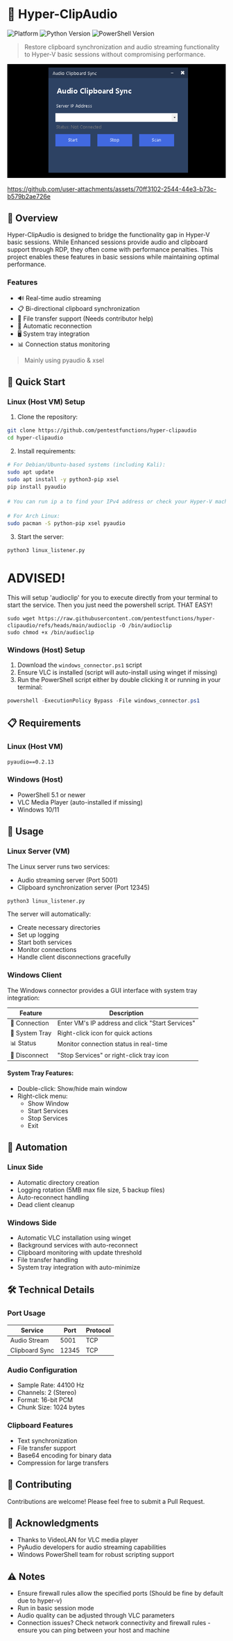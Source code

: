 # 🔄 Hyper-ClipAudio

![Platform](https://img.shields.io/badge/platform-Windows%20%7C%20Linux-lightgrey)
![Python Version](https://img.shields.io/badge/python-3.6%2B-blue)
![PowerShell Version](https://img.shields.io/badge/powershell-5.1%2B-blue)

> Restore clipboard synchronization and audio streaming functionality to Hyper-V basic sessions without compromising performance.

<p align="center">
  <img src="https://github.com/pentestfunctions/hyper-clipaudio/blob/main/images/working.gif?raw=true">
</p>



https://github.com/user-attachments/assets/70ff3102-2544-44e3-b73c-b579b2ae726e



## 🎯 Overview

Hyper-ClipAudio is designed to bridge the functionality gap in Hyper-V basic sessions. While Enhanced sessions provide audio and clipboard support through RDP, they often come with performance penalties. This project enables these features in basic sessions while maintaining optimal performance.

### Features

- 🔊 Real-time audio streaming
- 📋 Bi-directional clipboard synchronization
- 📁 File transfer support (Needs contributor help)
- 🔄 Automatic reconnection
- 🖥️ System tray integration
- 📊 Connection status monitoring

> Mainly using pyaudio & xsel

## 🚀 Quick Start

### Linux (Host VM) Setup

1. Clone the repository:
```bash
git clone https://github.com/pentestfunctions/hyper-clipaudio
cd hyper-clipaudio
```

2. Install requirements:
```bash
# For Debian/Ubuntu-based systems (including Kali):
sudo apt update
sudo apt install -y python3-pip xsel
pip install pyaudio

# You can run ip a to find your IPv4 address or check your Hyper-V machine settings in the Hyper-V Manager for the IP

# For Arch Linux:
sudo pacman -S python-pip xsel pyaudio
```

3. Start the server:
```bash
python3 linux_listener.py
```


# ADVISED!
This will setup 'audioclip' for you to execute directly from your terminal to start the service. Then you just need the powershell script. THAT EASY!
```
sudo wget https://raw.githubusercontent.com/pentestfunctions/hyper-clipaudio/refs/heads/main/audioclip -O /bin/audioclip
sudo chmod +x /bin/audioclip
```

### Windows (Host) Setup

1. Download the `windows_connector.ps1` script
2. Ensure VLC is installed (script will auto-install using winget if missing)
3. Run the PowerShell script either by double clicking it or running in your terminal:
```powershell
powershell -ExecutionPolicy Bypass -File windows_connector.ps1
```

## 📋 Requirements

### Linux (Host VM)
```txt
pyaudio==0.2.13
```

### Windows (Host)
- PowerShell 5.1 or newer
- VLC Media Player (auto-installed if missing)
- Windows 10/11

## 🔧 Usage

### Linux Server (VM)

The Linux server runs two services:
- Audio streaming server (Port 5001)
- Clipboard synchronization server (Port 12345)

```bash
python3 linux_listener.py
```

The server will automatically:
- Create necessary directories
- Set up logging
- Start both services
- Monitor connections
- Handle client disconnections gracefully

### Windows Client

The Windows connector provides a GUI interface with system tray integration:

| Feature | Description |
|---------|-------------|
| 🔌 Connection | Enter VM's IP address and click "Start Services" |
| 🔄 System Tray | Right-click icon for quick actions |
| 📊 Status | Monitor connection status in real-time |
| 🛑 Disconnect | "Stop Services" or right-click tray icon |

#### System Tray Features:
- Double-click: Show/hide main window
- Right-click menu:
  - Show Window
  - Start Services
  - Stop Services
  - Exit

## 🔄 Automation

### Linux Side
- Automatic directory creation
- Logging rotation (5MB max file size, 5 backup files)
- Auto-reconnect handling
- Dead client cleanup

### Windows Side
- Automatic VLC installation using winget
- Background services with auto-reconnect
- Clipboard monitoring with update threshold
- File transfer handling
- System tray integration with auto-minimize

## 🛠️ Technical Details

### Port Usage
| Service | Port | Protocol |
|---------|------|----------|
| Audio Stream | 5001 | TCP |
| Clipboard Sync | 12345 | TCP |

### Audio Configuration
- Sample Rate: 44100 Hz
- Channels: 2 (Stereo)
- Format: 16-bit PCM
- Chunk Size: 1024 bytes

### Clipboard Features
- Text synchronization
- File transfer support
- Base64 encoding for binary data
- Compression for large transfers

## 🤝 Contributing

Contributions are welcome! Please feel free to submit a Pull Request.

## 🙏 Acknowledgments

- Thanks to VideoLAN for VLC media player
- PyAudio developers for audio streaming capabilities
- Windows PowerShell team for robust scripting support

## ⚠️ Notes

- Ensure firewall rules allow the specified ports (Should be fine by default due to hyper-v)
- Run in basic session mode
- Audio quality can be adjusted through VLC parameters
- Connection issues? Check network connectivity and firewall rules - ensure you can ping between your host and machine
